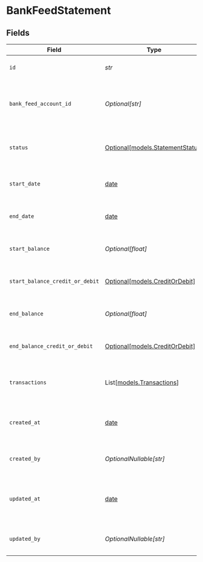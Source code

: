 # BankFeedStatement


## Fields

| Field                                                                | Type                                                                 | Required                                                             | Description                                                          | Example                                                              |
| -------------------------------------------------------------------- | -------------------------------------------------------------------- | -------------------------------------------------------------------- | -------------------------------------------------------------------- | -------------------------------------------------------------------- |
| `id`                                                                 | *str*                                                                | :heavy_check_mark:                                                   | A unique identifier for an object.                                   | 12345                                                                |
| `bank_feed_account_id`                                               | *Optional[str]*                                                      | :heavy_minus_sign:                                                   | The ID of the bank feed account this statement belongs to.           | acc_456                                                              |
| `status`                                                             | [Optional[models.StatementStatus]](../models/statementstatus.md)     | :heavy_minus_sign:                                                   | The current status of the bank feed statement.                       | pending                                                              |
| `start_date`                                                         | [date](https://docs.python.org/3/library/datetime.html#date-objects) | :heavy_minus_sign:                                                   | Start date of the bank feed statement.                               | 2021-05-01T12:00:00.000Z                                             |
| `end_date`                                                           | [date](https://docs.python.org/3/library/datetime.html#date-objects) | :heavy_minus_sign:                                                   | End date of the bank feed statement.                                 | 2025-01-31T12:00:00.000Z                                             |
| `start_balance`                                                      | *Optional[float]*                                                    | :heavy_minus_sign:                                                   | Balance amount at the start of the period.                           | 10500.25                                                             |
| `start_balance_credit_or_debit`                                      | [Optional[models.CreditOrDebit]](../models/creditordebit.md)         | :heavy_minus_sign:                                                   | Whether the amount is a credit or debit.                             | debit                                                                |
| `end_balance`                                                        | *Optional[float]*                                                    | :heavy_minus_sign:                                                   | Balance amount at the end of the period.                             | 9800.5                                                               |
| `end_balance_credit_or_debit`                                        | [Optional[models.CreditOrDebit]](../models/creditordebit.md)         | :heavy_minus_sign:                                                   | Whether the amount is a credit or debit.                             | debit                                                                |
| `transactions`                                                       | List[[models.Transactions](../models/transactions.md)]               | :heavy_minus_sign:                                                   | List of transactions in the bank feed statement.                     |                                                                      |
| `created_at`                                                         | [date](https://docs.python.org/3/library/datetime.html#date-objects) | :heavy_minus_sign:                                                   | The date and time when the object was created.                       | 2020-09-30T07:43:32.000Z                                             |
| `created_by`                                                         | *OptionalNullable[str]*                                              | :heavy_minus_sign:                                                   | The user who created the object.                                     | 12345                                                                |
| `updated_at`                                                         | [date](https://docs.python.org/3/library/datetime.html#date-objects) | :heavy_minus_sign:                                                   | The date and time when the object was last updated.                  | 2020-09-30T07:43:32.000Z                                             |
| `updated_by`                                                         | *OptionalNullable[str]*                                              | :heavy_minus_sign:                                                   | The user who last updated the object.                                | 12345                                                                |